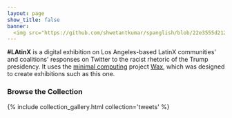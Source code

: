 ```yaml
---
layout: page
show_title: false
banner:
  <img src="https://github.com/shwetantkumar/spanglish/blob/22e3555d2128e7c732772372526a4afd6df7acf3/img/banner.jpg" alt="Banksy">
---
```


**#LAtinX** is a digital exhibition on Los Angeles-based LatinX communities' and coalitions' responses on Twitter to the racist rhetoric of the Trump presidency. It uses the [minimal computing](http://go-dh.github.io/mincomp/) project [Wax](https://minicomp.github.io/wiki/#/wax/), which was designed to create exhibitions such as this one.

### Browse the Collection

{% include collection_gallery.html collection='tweets' %}
